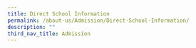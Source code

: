 ```yaml
---
title: Direct School Information
permalink: /about-us/Admission/Direct-School-Information/
description: ""
third_nav_title: Admission
---
```

